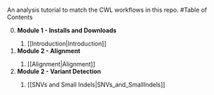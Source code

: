 An analysis tutorial to match the CWL workflows in this repo.
#Table of Contents
<ol start="0">
  <li><strong>Module 1 - Installs and Downloads</strong></li>
  <ol start="i">
    <li>[[Introduction|Introduction]]</li>
  </ol>
  <li><strong>Module 2 - Alignment</strong></li>
  <ol start="i">
    <li>[[Alignment|Alignment]]</li>
  </ol>
  <li><strong>Module 2 - Variant Detection</strong></li>
  <ol start="i">
    <li>[[SNVs and Small Indels|SNVs_and_SmallIndels]]</li>
  </ol>
</ol>
